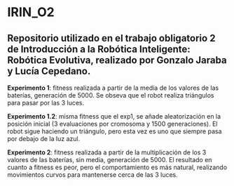 # IRIN_O2
## Repositorio utilizado en el trabajo obligatorio 2 de Introducción a la Robótica Inteligente: Robótica Evolutiva, realizado por Gonzalo Jaraba y Lucía Cepedano.

**Experimento 1**: fitness realizada a partir de la media de los valores de las baterías, generación de 5000. Se obseva que el robot realiza triángulos para pasar por las 3 luces. 

**Experimento 1.2**: misma fitness que el exp1, se añade aleatorización en la posición inicial (3 evaluaciones por cromosoma y 1500 generaciones). El robot sigue haciendo un triángulo, pero esta vez es uno que siempre pasa por debajo de la luz azul.

**Experimento 2**: fitness realizada a partir de la multiplicación de los 3 valores de las baterías, sin media, generación de 5000. El resultado en cuanto a fitness es peor, pero el comportamiento es más natural, realizando movimientos curvos para mantenerse cerca de las 3 luces.
